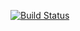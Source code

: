[![Build Status](http://13.213.46.133:8080/buildStatus/icon?job=webfrontend-ci%2Fpullcheck)](http://13.213.46.133:8080/job/webfrontend-ci/job/pullcheck/)
